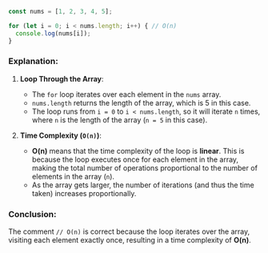 ```javascript
const nums = [1, 2, 3, 4, 5];

for (let i = 0; i < nums.length; i++) { // O(n)
  console.log(nums[i]);
}
```

### Explanation:

1. **Loop Through the Array**:
   - The `for` loop iterates over each element in the `nums` array.
   - `nums.length` returns the length of the array, which is 5 in this case.
   - The loop runs from `i = 0` to `i < nums.length`, so it will iterate `n` times, where `n` is the length of the array (`n = 5` in this case).

2. **Time Complexity (`O(n)`)**:
   - **O(n)** means that the time complexity of the loop is **linear**. This is because the loop executes once for each element in the array, making the total number of operations proportional to the number of elements in the array (`n`).
   - As the array gets larger, the number of iterations (and thus the time taken) increases proportionally.

### Conclusion:

The comment `// O(n)` is correct because the loop iterates over the array, visiting each element exactly once, resulting in a time complexity of **O(n)**.